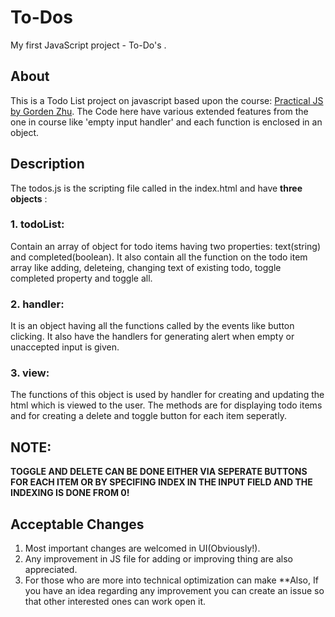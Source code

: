 # To-Dos
My first JavaScript project - To-Do's .

## About
This is a Todo List project on javascript based upon the course: [Practical JS by Gorden Zhu](https://watchandcode.com/p/practical-javascript). The Code here have various extended features from the one in course like 'empty input handler' and each function is enclosed in an object.

## Description
The todos.js is the scripting file called in the index.html and have **three objects** : 
### 1. todoList:
Contain an array of object for todo items having two properties: text(string) and completed(boolean). It also contain all the function on the todo item array like adding, deleteing, changing text of existing todo, toggle completed property and toggle all.
### 2. handler:
It is an object having all the functions called by the events like button clicking. It also have the handlers for generating alert when empty or unaccepted input is given.
### 3. view:
The functions of this object is used by handler for creating and updating the html which is viewed to the user. The methods are for displaying todo items and for creating a delete and toggle button for each item seperatly.

## NOTE:
**TOGGLE AND DELETE CAN BE DONE EITHER VIA SEPERATE BUTTONS FOR EACH ITEM OR BY SPECIFING INDEX IN THE INPUT FIELD AND THE INDEXING IS DONE FROM 0!**

## Acceptable Changes
1. Most important changes are welcomed in UI(Obviously!).
2. Any improvement in JS file for adding or improving thing are also appreciated.
3. For those who are more into technical optimization can make 
**Also, If you have an idea regarding any improvement you can create an issue so that other interested ones can work open it.
